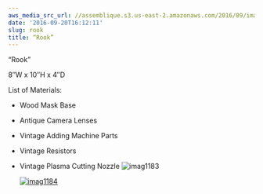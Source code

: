 ```yaml
---
aws_media_src_url: //assemblique.s3.us-east-2.amazonaws.com/2016/09/imag1183.jpg
date: '2016-09-20T16:12:11'
slug: rook
title: “Rook”
---
```


 “Rook”

 8″W x 10″H x 4″D

 List of Materials:

  * Wood Mask Base
 * Antique Camera Lenses
 * Vintage Adding Machine Parts
 * Vintage Resistors
 * Vintage Plasma Cutting Nozzle
  ![imag1183](//assemblique.s3.us-east-2.amazonaws.com/2016/09/imag1183.jpg?w=602)

     [   ![imag1184](https://i0.wp.com/assemblique.files.wordpress.com/2016/09/imag1184.jpg?w=297&h=525&crop&ssl=1 "imag1184") ](https://assemblique.com/2016/09/20/rook/imag1184/#main)